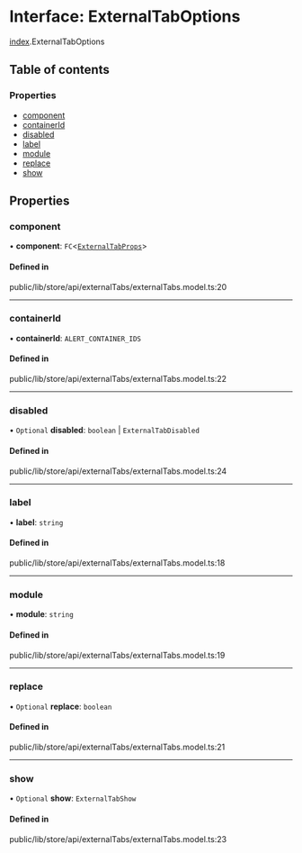 # Interface: ExternalTabOptions

[index](../wiki/index).ExternalTabOptions

## Table of contents

### Properties

- [component](../wiki/index.ExternalTabOptions#component-1)
- [containerId](../wiki/index.ExternalTabOptions#containerid-1)
- [disabled](../wiki/index.ExternalTabOptions#disabled-1)
- [label](../wiki/index.ExternalTabOptions#label-1)
- [module](../wiki/index.ExternalTabOptions#module-1)
- [replace](../wiki/index.ExternalTabOptions#replace-1)
- [show](../wiki/index.ExternalTabOptions#show-1)

## Properties

### component

• **component**: `FC`<[`ExternalTabProps`](../wiki/index.ExternalTabProps)\>

#### Defined in

public/lib/store/api/externalTabs/externalTabs.model.ts:20

___

### containerId

• **containerId**: `ALERT_CONTAINER_IDS`

#### Defined in

public/lib/store/api/externalTabs/externalTabs.model.ts:22

___

### disabled

• `Optional` **disabled**: `boolean` \| `ExternalTabDisabled`

#### Defined in

public/lib/store/api/externalTabs/externalTabs.model.ts:24

___

### label

• **label**: `string`

#### Defined in

public/lib/store/api/externalTabs/externalTabs.model.ts:18

___

### module

• **module**: `string`

#### Defined in

public/lib/store/api/externalTabs/externalTabs.model.ts:19

___

### replace

• `Optional` **replace**: `boolean`

#### Defined in

public/lib/store/api/externalTabs/externalTabs.model.ts:21

___

### show

• `Optional` **show**: `ExternalTabShow`

#### Defined in

public/lib/store/api/externalTabs/externalTabs.model.ts:23
